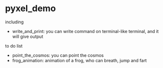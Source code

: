 # pyxel_demo

including 
* write_and_print: you can write command on terminal-like terminal, and it will give output

to do list
* point_the_cosmos: you can point the cosmos
* frog_animation: animation of a frog, who can breath, jump and fart
